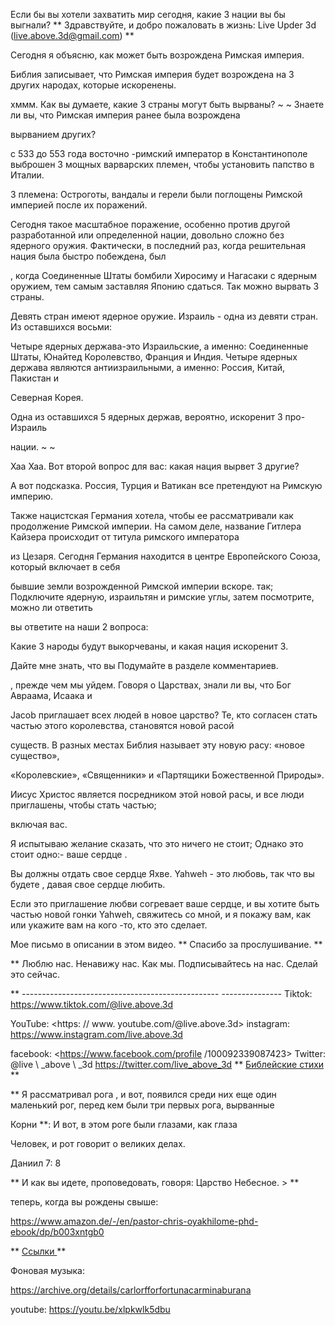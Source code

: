 Если бы вы хотели захватить мир сегодня, какие 3 нации вы бы выгнали?
** Здравствуйте, и добро пожаловать в жизнь: Live Upder 3d (<live.above.3d@gmail.com>) **

Сегодня я объясню, как может быть возрождена Римская империя.

Библия записывает, что Римская империя будет возрождена на 3 других народах, которые искоренены.

хммм. Как вы думаете, какие 3 страны могут быть вырваны? ~ ~
Знаете ли вы, что Римская империя ранее была возрождена

вырванием других?

с 533 до 553 года восточно -римский император в Константинополе выброшен
3 мощных варварских племен, чтобы установить папство в Италии.

3 племена: Остроготы, вандалы и герели были поглощены Римской империей
после их поражений.

Сегодня такое масштабное поражение, особенно против другой разработанной или определенной нации, довольно сложно без ядерного оружия.
Фактически, в последний раз, когда решительная нация была быстро побеждена, был

, когда Соединенные Штаты бомбили Хиросиму и Нагасаки с ядерным оружием, тем самым заставляя Японию сдаться.
Так можно вырвать 3 страны.

Девять стран имеют ядерное оружие.
Израиль - одна из девяти стран. Из оставшихся восьми:

Четыре ядерных держава-это Израильские, а именно: Соединенные Штаты, Юнайтед
Королевство, Франция и Индия.
Четыре ядерных держава являются антиизраильными, а именно: Россия, Китай, Пакистан и

Северная Корея.

Одна из оставшихся 5 ядерных держав, вероятно, искоренит 3 про-Израиль

нации. ~ ~

Хаа Хаа. Вот второй вопрос для вас: какая нация вырвет 3
другие?

А вот подсказка.
Россия, Турция и Ватикан все претендуют на Римскую империю.

Также нацистская Германия хотела, чтобы ее рассматривали как продолжение Римской империи.
На самом деле, название Гитлера Кайзера происходит от титула римского императора

из Цезаря.
Сегодня Германия находится в центре Европейского Союза, который включает в себя

бывшие земли возрожденной Римской империи вскоре.
так; Подключите ядерную, израильтян и римские углы, затем посмотрите, можно ли ответить

вы ответите на наши 2 вопроса:

Какие 3 народы будут выкорчеваны, и какая нация искоренит 3.

Дайте мне знать, что вы Подумайте в разделе комментариев.

, прежде чем мы уйдем.
Говоря о Царствах, знали ли вы, что Бог Авраама, Исаака и

Jacob приглашает всех людей в новое царство?
Те, кто согласен стать частью этого королевства, становятся новой расой

существ.
В разных местах Библия называет эту новую расу: «новое существо»,

«Королевские», «Священники» и «Партящики Божественной Природы».

Иисус Христос является посредником этой новой расы, и все люди приглашены, чтобы стать частью;

включая вас.

Я испытываю желание сказать, что это ничего не стоит; Однако это стоит одно:- ваше сердце
.

Вы должны отдать свое сердце Яхве. Yahweh - это любовь, так что вы будете
, давая свое сердце любить.

Если это приглашение любви согревает ваше сердце, и вы хотите быть частью новой гонки
Yahweh, свяжитесь со мной, и я покажу вам, как или укажите вам на кого -то, кто это сделает.

Мое письмо в описании в этом видео.
** Спасибо за прослушивание. **

** Люблю нас. Ненавижу нас. Как мы. Подписывайтесь на нас. Сделай это сейчас.

** ------------------------------------------------- ---------------
Tiktok: <https://www.tiktok.com/@live.above.3d>

YouTube: <https: // www. youtube.com/@live.above.3d>
instagram: <https://www.instagram.com/live.above.3d>

facebook: <https://www.facebook.com/profile /100092339087423>
Twitter: @live \ _above \ _3d <https://twitter.com/live_above_3d>
** <u> Библейские стихи </u> **

** Я рассматривал рога , и вот, появился среди них еще один маленький рог, перед кем были три первых рога, вырванные

Корни **: И вот, в этом роге были глазами, как глаза

Человек, и рот говорит о великих делах.

Даниил 7: 8

** И как вы идете, проповедовать, говоря: Царство Небесное. > **

теперь, когда вы рождены свыше:

<https://www.amazon.de/-/en/pastor-chris-oyakhilome-phd-ebook/dp/b003xntgb0>

** <u> Ссылки </u> **

Фоновая музыка:

<https://archive.org/details/carlorfforfortunacarminaburana>

youtube: <https://youtu.be/xlpkwlk5dbu>







